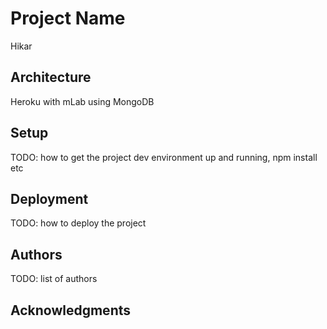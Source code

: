 # Project Name

Hikar

## Architecture

Heroku with mLab using MongoDB

## Setup

TODO: how to get the project dev environment up and running, npm install etc

## Deployment

TODO: how to deploy the project

## Authors

TODO: list of authors

## Acknowledgments
